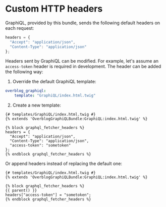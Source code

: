Custom HTTP headers
==============

GraphiQL, provided by this bundle, sends the following default headers on each request:

```js
headers = {
  "Accept": "application/json",
  "Content-Type": "application/json"
};
```

Headers sent by GraphiQL can be modified. 
For example, let's assume an `access-token` header is required in development.
The header can be added the following way:

1. Override the default GraphiQL template:

```yaml
overblog_graphiql:
    template: "GraphiQL/index.html.twig"
```
2. Create a new template:  

```twig
{# templates/GraphiQL/index.html.twig #}
{% extends 'OverblogGraphiQLBundle:GraphiQL:index.html.twig' %}

{% block graphql_fetcher_headers %}
headers = {
  "Accept": "application/json",
  "Content-Type": "application/json",
  "access-token": "sometoken"
};
{% endblock graphql_fetcher_headers %}
```

Or append headers instead of replacing the default one:

```twig
{# templates/GraphiQL/index.html.twig #}
{% extends 'OverblogGraphiQLBundle:GraphiQL:index.html.twig' %}

{% block graphql_fetcher_headers %}
{{ parent() }}
headers["access-token"] = "sometoken";
{% endblock graphql_fetcher_headers %}
```

